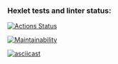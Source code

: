 ### Hexlet tests and linter status:
[![Actions Status](https://github.com/DmitrySem92/frontend-project-44/actions/workflows/hexlet-check.yml/badge.svg)](https://github.com/DmitrySem92/frontend-project-44/actions)

[![Maintainability](https://api.codeclimate.com/v1/badges/e4d710996886b721a9ed/maintainability)](https://codeclimate.com/github/DmitrySem92/frontend-project-44/maintainability)

[![asciicast](https://asciinema.org/a/rJy7taEzrIxXrD5iBOVG4CINX.svg)](https://asciinema.org/a/rJy7taEzrIxXrD5iBOVG4CINX)